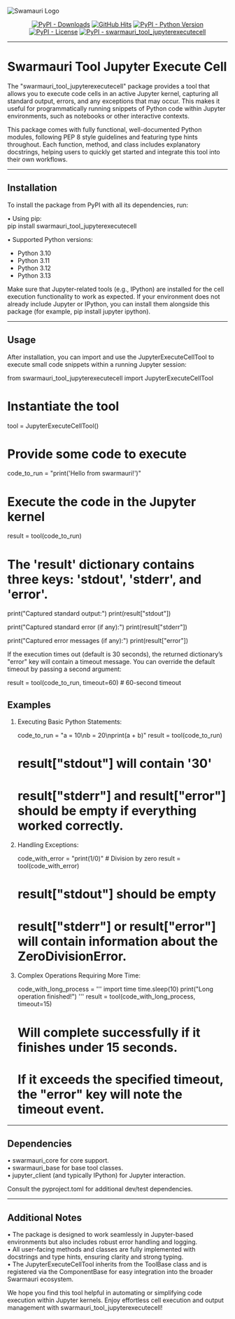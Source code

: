 
![Swamauri Logo](https://res.cloudinary.com/dbjmpekvl/image/upload/v1730099724/Swarmauri-logo-lockup-2048x757_hww01w.png)

<p align="center">
    <a href="https://pypi.org/project/swarmauri_tool_jupyterexecutecell/">
        <img src="https://img.shields.io/pypi/dm/swarmauri_tool_jupyterexecutecell" alt="PyPI - Downloads"/></a>
    <a href="https://github.com/swarmauri/swarmauri-sdk/pkgs/community/swarmauri_tool_jupyterexecutecell/README.md">
        <img src="https://hits.seeyoufarm.com/api/count/incr/badge.svg?url=https://github.com/swarmauri/swarmauri-sdk/pkgs/community/swarmauri_tool_jupyterexecutecell/README.md&count_bg=%2379C83D&title_bg=%23555555&icon=&icon_color=%23E7E7E7&title=hits&edge_flat=false" alt="GitHub Hits"/></a>
    <a href="https://pypi.org/project/swarmauri_tool_jupyterexecutecell/">
        <img src="https://img.shields.io/pypi/pyversions/swarmauri_tool_jupyterexecutecell" alt="PyPI - Python Version"/></a>
    <a href="https://pypi.org/project/swarmauri_tool_jupyterexecutecell/">
        <img src="https://img.shields.io/pypi/l/swarmauri_tool_jupyterexecutecell" alt="PyPI - License"/></a>
    <a href="https://pypi.org/project/swarmauri_tool_jupyterexecutecell/">
        <img src="https://img.shields.io/pypi/v/swarmauri_tool_jupyterexecutecell?label=swarmauri_tool_jupyterexecutecell&color=green" alt="PyPI - swarmauri_tool_jupyterexecutecell"/></a>
</p>

---

# Swarmauri Tool Jupyter Execute Cell

The "swarmauri_tool_jupyterexecutecell" package provides a tool that allows you to execute code cells in an active Jupyter kernel, capturing all standard output, errors, and any exceptions that may occur. This makes it useful for programmatically running snippets of Python code within Jupyter environments, such as notebooks or other interactive contexts.

This package comes with fully functional, well-documented Python modules, following PEP 8 style guidelines and featuring type hints throughout. Each function, method, and class includes explanatory docstrings, helping users to quickly get started and integrate this tool into their own workflows.

---

## Installation

To install the package from PyPI with all its dependencies, run:

• Using pip:  
  pip install swarmauri_tool_jupyterexecutecell

• Supported Python versions:  
  - Python 3.10  
  - Python 3.11  
  - Python 3.12  
  - Python 3.13  

Make sure that Jupyter-related tools (e.g., IPython) are installed for the cell execution functionality to work as expected. If your environment does not already include Jupyter or IPython, you can install them alongside this package (for example, pip install jupyter ipython).

---

## Usage

After installation, you can import and use the JupyterExecuteCellTool to execute small code snippets within a running Jupyter session:

from swarmauri_tool_jupyterexecutecell import JupyterExecuteCellTool

# Instantiate the tool
tool = JupyterExecuteCellTool()

# Provide some code to execute
code_to_run = "print('Hello from swarmauri!')"

# Execute the code in the Jupyter kernel
result = tool(code_to_run)

# The 'result' dictionary contains three keys: 'stdout', 'stderr', and 'error'.
print("Captured standard output:")
print(result["stdout"])

print("Captured standard error (if any):")
print(result["stderr"])

print("Captured error messages (if any):")
print(result["error"])

If the execution times out (default is 30 seconds), the returned dictionary’s "error" key will contain a timeout message. You can override the default timeout by passing a second argument:

result = tool(code_to_run, timeout=60)  # 60-second timeout

## Examples

1. Executing Basic Python Statements:

   code_to_run = "a = 10\nb = 20\nprint(a + b)"
   result = tool(code_to_run)
   # result["stdout"] will contain '30'
   # result["stderr"] and result["error"] should be empty if everything worked correctly.

2. Handling Exceptions:

   code_with_error = "print(1/0)"  # Division by zero
   result = tool(code_with_error)
   # result["stdout"] should be empty
   # result["stderr"] or result["error"] will contain information about the ZeroDivisionError.

3. Complex Operations Requiring More Time:

   code_with_long_process = '''
import time
time.sleep(10)
print("Long operation finished!")
'''
   result = tool(code_with_long_process, timeout=15)
   # Will complete successfully if it finishes under 15 seconds.
   # If it exceeds the specified timeout, the "error" key will note the timeout event.

---

## Dependencies

• swarmauri_core for core support.  
• swarmauri_base for base tool classes.  
• jupyter_client (and typically IPython) for Jupyter interaction.  

Consult the pyproject.toml for additional dev/test dependencies.  

---

## Additional Notes

• The package is designed to work seamlessly in Jupyter-based environments but also includes robust error handling and logging.  
• All user-facing methods and classes are fully implemented with docstrings and type hints, ensuring clarity and strong typing.  
• The JupyterExecuteCellTool inherits from the ToolBase class and is registered via the ComponentBase for easy integration into the broader Swarmauri ecosystem.  

We hope you find this tool helpful in automating or simplifying code execution within Jupyter kernels. Enjoy effortless cell execution and output management with swarmauri_tool_jupyterexecutecell!
